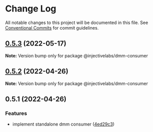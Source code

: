 # Change Log

All notable changes to this project will be documented in this file.
See [Conventional Commits](https://conventionalcommits.org) for commit guidelines.

## [0.5.3](https://github.com/InjectiveLabs/injective-ts/compare/@injectivelabs/dmm-consumer@0.5.2...@injectivelabs/dmm-consumer@0.5.3) (2022-05-17)

**Note:** Version bump only for package @injectivelabs/dmm-consumer





## [0.5.2](https://github.com/InjectiveLabs/injective-ts/compare/@injectivelabs/dmm-consumer@0.5.1...@injectivelabs/dmm-consumer@0.5.2) (2022-04-26)

**Note:** Version bump only for package @injectivelabs/dmm-consumer





## 0.5.1 (2022-04-26)


### Features

* implement standalone dmm consumer ([4ed29c3](https://github.com/InjectiveLabs/injective-ts/commit/4ed29c38f0f24a59865709866111c32b52fb2dd2))
